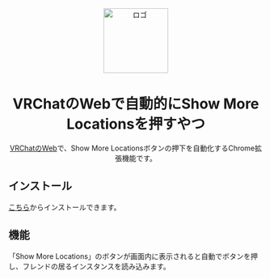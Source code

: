 <div style="text-align: center;">
  <img
    src="https://github.com/user-attachments/assets/b0b60dc7-4eda-4aad-9d66-e42c1b17c5e3"
    alt="ロゴ"
    style="width: 128px; height: 128px;"
  />
  <h1>VRChatのWebで自動的にShow More Locationsを押すやつ</h1>
  <p><a href="https://vrchat.com/home">VRChatのWeb</a>で、Show More Locationsボタンの押下を自動化するChrome拡張機能です。</p>
</div>

## インストール

[こちら](https://chromewebstore.google.com/detail/kcojgobbcanjkbhgmhecdfoaakgedcjd)からインストールできます。

## 機能

「Show More Locations」のボタンが画面内に表示されると自動でボタンを押し、フレンドの居るインスタンスを読み込みます。
